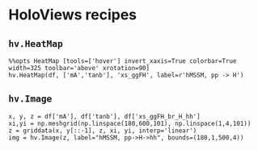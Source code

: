 # HoloViews recipes


## `hv.HeatMap`

~~~~
%%opts HeatMap [tools=['hover'] invert_xaxis=True colorbar=True width=325 toolbar='above' xrotation=90]
hv.HeatMap(df, ['mA','tanb'], 'xs_ggFH', label=r'hMSSM, pp -> H')
~~~~

## `hv.Image`

~~~~
x, y, z = df['mA'], df['tanb'], df['xs_ggFH_br_H_hh']
xi,yi = np.meshgrid(np.linspace(180,600,101), np.linspace(1,4,101))
z = griddata(x, y[::-1], z, xi, yi, interp='linear')
img = hv.Image(z, label="hMSSM, pp->H->hh", bounds=(180,1,500,4))
~~~~
